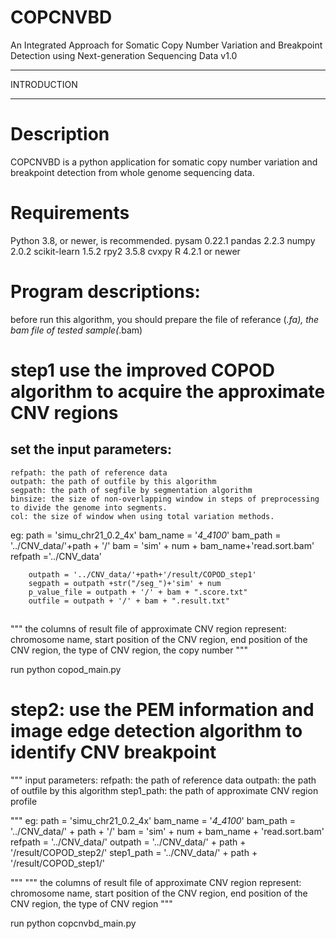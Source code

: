 # COPCNVBD
An Integrated Approach for Somatic Copy Number Variation and Breakpoint Detection using Next-generation Sequencing Data
v1.0

******************************************************************************
INTRODUCTION
******************************************************************************


Description
===========

COPCNVBD is a python application for somatic copy number variation and breakpoint 
detection from whole genome sequencing data.

Requirements
============

Python 3.8, or newer, is recommended. 
pysam 0.22.1
pandas 2.2.3
numpy 2.0.2
scikit-learn 1.5.2
rpy2 3.5.8
cvxpy
R 4.2.1 or newer

Program descriptions:
====================
before run this algorithm, you should prepare the file of referance (*.fa), the bam file of tested sample(*.bam)

# step1 use the improved COPOD algorithm to acquire the approximate CNV regions

## set the input parameters:  
	refpath: the path of reference data
 	outpath: the path of outfile by this algorithm
 	segpath: the path of segfile by segmentation algorithm 
 	binsize: the size of non-overlapping window in steps of preprocessing to divide the genome into segments.
 	col: the size of window when using total variation methods.

eg: 	path = 'simu_chr21_0.2_4x'
        bam_name = '_4_4100_'
        bam_path = '../CNV_data/'+path + '/'
        bam = 'sim' + num + bam_name+'read.sort.bam'
        refpath ='../CNV_data'
        
        outpath = '../CNV_data/'+path+'/result/COPOD_step1'
        segpath = outpath +str("/seg_")+'sim' + num
        p_value_file = outpath + '/' + bam + ".score.txt"
        outfile = outpath + '/' + bam + ".result.txt"
##

"""
the columns of result file of approximate CNV region represent: 
	chromosome name, 
	start position of the CNV region, 
	end position of the CNV region, 
	the type of CNV region, 
	the copy number
"""
	
run python copod_main.py



# step2: use the PEM information and image edge detection algorithm to identify CNV breakpoint
"""
input parameters:
	refpath: the path of reference data
 	outpath: the path of outfile by this algorithm
	step1_path: the path of approximate CNV region profile

"""
eg: 
	path = 'simu_chr21_0.2_4x'
        bam_name = '_4_4100_'
        bam_path = '../CNV_data/' + path + '/'
        bam = 'sim' + num + bam_name + 'read.sort.bam'
        refpath = '../CNV_data/'
        outpath = '../CNV_data/' + path + '/result/COPOD_step2/'
        step1_path = '../CNV_data/' + path + '/result/COPOD_step1/'

"""
"""
the columns of result file of approximate CNV region represent: 
	chromosome name, 
	start position of the CNV region, 
	end position of the CNV region, 
	the type of CNV region
"""

run python copcnvbd_main.py




